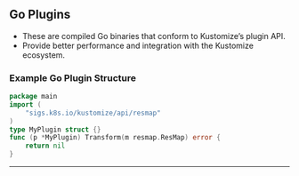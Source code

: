 
## **Go Plugins**
- These are compiled Go binaries that conform to Kustomize’s plugin API.
- Provide better performance and integration with the Kustomize ecosystem.

### **Example Go Plugin Structure**
```go
package main
import (
    "sigs.k8s.io/kustomize/api/resmap"
)
type MyPlugin struct {}
func (p *MyPlugin) Transform(m resmap.ResMap) error {
    return nil
}
```

---
